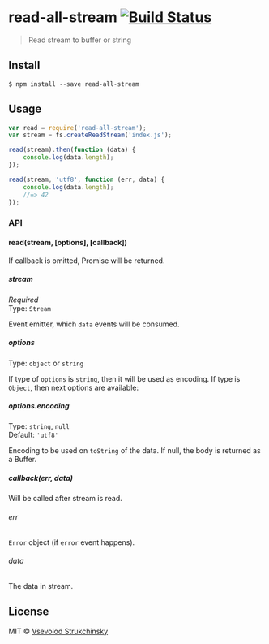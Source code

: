 # read-all-stream [![Build Status][travis-image]][travis-url]

> Read stream to buffer or string

## Install

```
$ npm install --save read-all-stream
```

## Usage

```js
var read = require('read-all-stream');
var stream = fs.createReadStream('index.js');

read(stream).then(function (data) {
	console.log(data.length);
});

read(stream, 'utf8', function (err, data) {
	console.log(data.length);
	//=> 42
});

```

### API

#### read(stream, [options], [callback])

If callback is omitted, Promise will be returned.

##### stream

*Required*  
Type: `Stream`

Event emitter, which `data` events will be consumed.

##### options

Type: `object` or `string`

If type of `options` is `string`, then it will be used as encoding.
If type is `Object`, then next options are available:

##### options.encoding

Type: `string`, `null`  
Default: `'utf8'`

Encoding to be used on `toString` of the data. If null, the body is returned as a Buffer.

##### callback(err, data)

Will be called after stream is read.

###### err

`Error` object (if `error` event happens).

###### data

The data in stream.

## License

MIT © [Vsevolod Strukchinsky](floatdrop@gmail.com)

[travis-url]: https://travis-ci.org/floatdrop/read-all-stream
[travis-image]: https://img.shields.io/travis/floatdrop/read-all-stream.svg

